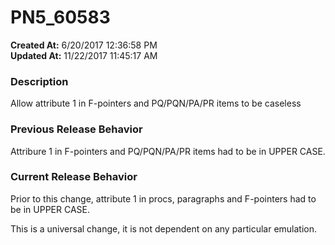 # PN5_60583

**Created At:** 6/20/2017 12:36:58 PM  
**Updated At:** 11/22/2017 11:45:17 AM  


### Description

Allow attribute 1 in F-pointers and PQ/PQN/PA/PR items to be caseless

### 


### Previous Release Behavior

Attribure 1 in F-pointers and PQ/PQN/PA/PR items had to be in UPPER CASE.



### Current Release Behavior

Prior to this change, attribute 1 in procs, paragraphs and F-pointers had to be in UPPER CASE.

This is a universal change, it is not dependent on any particular emulation.

